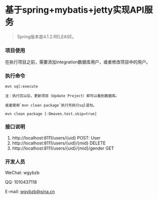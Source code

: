 
# 基于spring+mybatis+jetty实现API服务

> Spring版本是4.1.2.RELEASE。

### 项目使用

在执行项目之前，需要添加integration数据库用户，或者修改项目中的用户。

### 执行命令

```
mvn sql:execute

注：执行完以后，更新项目（Update Project）即可以看到数据库。

或者使用`mvn clean package`执行可执行sql语句。

mvn clean package [-Dmaven.test.skip=true]
```

### 接口说明

1. http://localhost:8111/users/{uid}   POST: User
2. http://localhost:8111/users/{uid}/{mid}   DELETE
3. http://localhost:8111/users/{uid}/{mid}/gender  GET

### 开发人员

WeChat: wgybzb

QQ: 1010437118

E-mail: wgybzb@sina.cn



